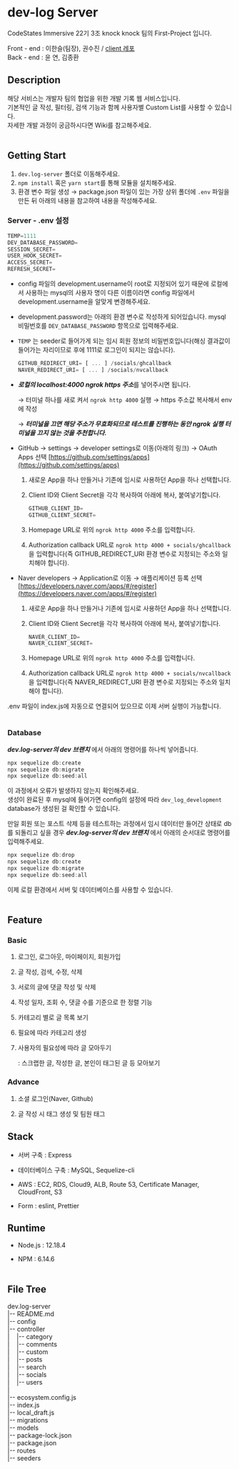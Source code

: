 # dev-log Server
CodeStates Immersive 22기 3조 knock knock 팀의 First-Project 입니다.

Front - end : 이한슬(팀장), 권수진 / [client 레포](https://github.com/codestates/dev.log-client)  
Back - end : 윤 연, 김종환   

## Description
해당 서비스는 개발자 팀의 협업을 위한 개발 기록 웹 서비스입니다.  
기본적인 글 작성, 필터링, 검색 기능과 함께 사용자별 Custom List를 사용할 수 있습니다.  
자세한 개발 과정이 궁금하시다면 Wiki를 참고해주세요.
<br/><br/>

## Getting Start
1. `dev.log-server` 폴더로 이동해주세요.
2. `npm install` 혹은 `yarn start`를 통해 모듈을 설치해주세요.
3. 환경 변수 파일 생성 → package.json 파일이 있는 가장 상위 폴더에 `.env` 파일을 만든 뒤 아래의 내용을 참고하여 내용을 작성해주세요.

### Server - .env 설정
  ```jsx
  TEMP=1111
  DEV_DATABASE_PASSWORD=
  SESSION_SECRET=
  USER_HOOK_SECRET=
  ACCESS_SECRET=
  REFRESH_SECRET=
  ```  

- config 파일의 development.username이 root로 지정되어 있기 때문에 로컬에서 사용하는 mysql의 사용자 명이 다른 이름이라면 config 파일에서 development.username을 알맞게 변경해주세요.
- development.password는 아래의 환경 변수로 작성하게 되어있습니다. mysql 비밀번호를 `DEV_DATABASE_PASSWORD` 항목으로 입력해주세요.
- `TEMP` 는 seeder로 들어가게 되는 임시 회원 정보의 비밀번호입니다(해싱 결과값이 들어가는 자리이므로 후에 1111로 로그인이 되지는 않습니다).

  ```jsx
  GITHUB_REDIRECT_URI= [ ... ] /socials/ghcallback
  NAVER_REDIRECT_URI= [ ... ] /socials/nvcallback
  ```  
- ***로컬의 localhost:4000 ngrok https 주소***를 넣어주시면 됩니다.  

  → 터미널 하나를 새로 켜서 `ngrok http 4000` 실행 → https 주소값 복사해서 env에 작성  

  → ***터미널을 끄면 해당 주소가 무효화되므로 테스트를 진행하는 동안 ngrok 실행 터미널을 끄지 않는 것을 추천합니다.***
- GitHub → settings → developer settings로 이동(아래의 링크) → OAuth Apps 선택
  [https://github.com/settings/apps](https://github.com/settings/apps)

  1. 새로운 App을 하나 만들거나 기존에 임시로 사용하던 App을 하나 선택합니다.
  2. Client ID와 Client Secret을 각각 복사하여 아래에 복사, 붙여넣기합니다.

      ```jsx
      GITHUB_CLIENT_ID=
      GITHUB_CLIENT_SECRET=
      ```

  3. Homepage URL로 위의 `ngrok http 4000` 주소를 입력합니다.
  4. Authorization callback URL로 `ngrok http 4000 + socials/ghcallback` 을 입력합니다(즉 GITHUB_REDIRECT_URI 환경 변수로 지정되는 주소와 일치해야 합니다).

- Naver developers → Application로 이동 → 애플리케이션 등록 선택
[https://developers.naver.com/apps/#/register](https://developers.naver.com/apps/#/register)

  1. 새로운 App을 하나 만들거나 기존에 임시로 사용하던 App을 하나 선택합니다.
  2. Client ID와 Client Secret을 각각 복사하여 아래에 복사, 붙여넣기합니다.

      ```jsx
      NAVER_CLIENT_ID=
      NAVER_CLIENT_SECRET=
      ```

  3. Homepage URL로 위의 `ngrok http 4000` 주소를 입력합니다.
  4. Authorization callback URL로 `ngrok http 4000 + socials/nvcallback` 을 입력합니다(즉 NAVER_REDIRECT_URI 환경 변수로 지정되는 주소와 일치해야 합니다).

.env 파일이 index.js에 자동으로 연결되어 있으므로 이제 서버 실행이 가능합니다.
<br/><br/>
### Database

***dev.log-server의 dev 브랜치*** 에서 아래의 명령어를 하나씩 넣어줍니다.

```jsx
npx sequelize db:create
npx sequelize db:migrate
npx sequelize db:seed:all
```

이 과정에서 오류가 발생하지 않는지 확인해주세요.  
생성이 완료된 후 mysql에 들어가면 config의 설정에 따라 `dev_log_development` database가 생성된 걸 확인할 수 있습니다.

만일 회원 또는 포스트 삭제 등을 테스트하는 과정에서 임시 데이터만 들어간 상태로 db를 되돌리고 싶을 경우 ***dev.log-server의 dev 브랜치*** 에서 아래의 순서대로 명령어를 입력해주세요.

```jsx
npx sequelize db:drop
npx sequelize db:create
npx sequelize db:migrate
npx sequelize db:seed:all
```
이제 로컬 환경에서 서버 및 데이터베이스를 사용할 수 있습니다.
<br/><br/>

## Feature

### Basic

1. 로그인, 로그아웃, 마이페이지, 회원가입

2. 글 작성, 검색, 수정, 삭제

3. 서로의 글에 댓글 작성 및 삭제

4. 작성 일자, 조회 수, 댓글 수를 기준으로 한 정렬 기능

5. 카테고리 별로 글 목록 보기

6. 필요에 따라 카테고리 생성

7. 사용자의 필요성에 따라 글 모아두기

   : 스크랩한 글, 작성한 글, 본인이 태그된 글 등 모아보기

### Advance

1. 소셜 로그인(Naver, Github)

2. 글 작성 시 태그 생성 및 팀원 태그


## Stack

- 서버 구축 : Express

- 데이터베이스 구축 : MySQL, Sequelize-cli
- AWS : EC2, RDS, Cloud9, ALB, Route 53, Certificate Manager, CloudFront, S3
- Form : eslint, Prettier
   

## Runtime

- Node.js : 12.18.4

- NPM : 6.14.6 
<br/><br/>

## File Tree

dev.log-server  
|-- README.md  
|-- config  
|-- controller   
|&nbsp;&nbsp;&nbsp; |-- category   
|&nbsp;&nbsp;&nbsp; |-- comments  
|&nbsp;&nbsp;&nbsp; |-- custom  
|&nbsp;&nbsp;&nbsp; |-- posts  
|&nbsp;&nbsp;&nbsp; |-- search  
|&nbsp;&nbsp;&nbsp; |-- socials  
|&nbsp;&nbsp;&nbsp; |-- users  
|   
|-- ecosystem.config.js  
|-- index.js  
|-- local_draft.js  
|-- migrations  
|-- models  
|-- package-lock.json  
|-- package.json  
|-- routes  
|-- seeders   
<br/><br/>
